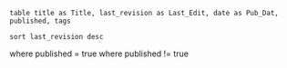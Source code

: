 ```dataview
table title as Title, last_revision as Last_Edit, date as Pub_Dat, published, tags

sort last_revision desc

```
where published = true
where published != true